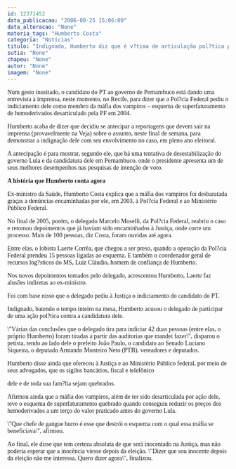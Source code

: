 ```yaml
---
id: 12371452
data_publicacao: "2006-08-25 15:06:00"
data_alteracao: "None"
materia_tags: "Humberto Costa"
categoria: "Notícias"
titulo: "Indignado, Humberto diz que é v?tima de articulação pol?tica para desestabilizá-lo"
sutia: "None"
chapeu: "None"
autor: "None"
imagem: "None"
---
```

<p><P><FONT face=Verdana>Num gesto inusitado, o candidato do PT ao governo de Pernambuco está dando uma entrevista à imprensa, neste momento, no Recife, para dizer que a Pol?cia Federal pediu o indiciamento dele como membro da máfia dos vampiros – esquema de superfaturamento de hemoderivados desarticulado pela PF em 2004.</FONT></P></p>
<p><P><FONT face=Verdana>Humberto acaba de dizer que decidiu se antecipar a reportagens que devem sair na imprensa (provavelmente na Veja) sobre o assunto, neste final de semana, para demonstrar a indignação dele com seu envolvimento no caso, em pleno ano eleitoral. </FONT></P></p>
<p><P><FONT face=Verdana>A antecipação é para mostrar, segundo ele, que há uma tentativa de desestabilização do governo Lula e da candidatura dele em Pernambuco, onde o presidente apresenta um de seus melhores desempenhos nas pesquisas de intenção de voto.</FONT></P></p>
<p><P><FONT face=Verdana><STRONG>A história que Humberto conta agora</STRONG></FONT></P></p>
<p><P><FONT face=Verdana>Ex-ministro da Saúde, Humberto Costa explica que a máfia dos vampiros foi desbaratada graças a denúncias encaminhadas por ele, em 2003, à Pol?cia Federal e ao Ministério Público Federal.</FONT></P></p>
<p><P><FONT face=Verdana>No final de 2005, porém, o delegado Marcelo Moselli, da Pol?cia Federal, reabriu o caso e retomou depoimentos que já haviam sido encaminhados à Justiça, onde corre um processo. Mais de 100 pessoas, diz Costa, foram ouvidas até agora.</FONT></P></p>
<p><P><FONT face=Verdana>Entre elas, o lobista Laerte Corrêa, que chegou a ser preso, quando a operação da Pol?cia Federal prendeu 15 pessoas ligadas ao esquema. E também o coordenador geral de recursos log?sticos do MS, Luiz Cláudio, homem de confiança de Humberto.</FONT></P></p>
<p><P><FONT face=Verdana>Nos novos depoimentos tomados pelo delegado, acrescentou Humberto, Laerte faz alusões indiretas ao ex-ministro.</FONT></P></p>
<p><P><FONT face=Verdana>Foi com base nisso que o delegado pediu à Justiça o indiciamento do candidato do PT.</FONT></P></p>
<p><P><FONT face=Verdana>Indignado, batendo o tempo inteiro na mesa, Humberto acusou o delegado de participar de uma ação pol?tica contra a candidatura dele.</FONT></P></p>
<p><P><FONT face=Verdana>\"Várias das conclusões que o delegado tira para indiciar 42 duas pessoas (entre elas, o próprio Humberto) foram tiradas a partir das auditorias que mandei fazer\", disparou o petista, tendo ao lado dele o prefeito João Paulo, o candidato ao Senado Luciano Siqueira, o deputado Armando Monteiro Neto (PTB), vereadores e deputados.</FONT></P></p>
<p><P><FONT face=Verdana>Humberto disse ainda que ofereceu à Justiça e ao Ministério Público federal, por meio de seus advogados, que os sigilos bancários, fiscal e telefônico</p>
<p> dele e de toda sua fam?lia sejam quebrados.</FONT></P></p>
<p><P><FONT face=Verdana>Afirmou ainda que a máfia dos vampiros, além de ter sido desarticulada por ação dele, teve o esquema de superfaturamento quebrado quando conseguiu reduzir os preços dos hemoderivados a um terço do valor praticado antes do governo Lula.</FONT></P></p>
<p><P><FONT face=Verdana>\"Que chefe de gangue burro é esse que destrói o esquema com o qual essa máfia se beneficiava\", afirmou.</FONT></P></p>
<p><P><FONT face=Verdana>Ao final, ele disse que tem certeza absoluta de que será inocentado na Justiça, mas não poderia esperar que a inocência viesse depois da eleição. \"Dizer que sou inocente depois da eleição não me interessa. Quero dizer agora\", finalizou.</FONT></P> </p>

